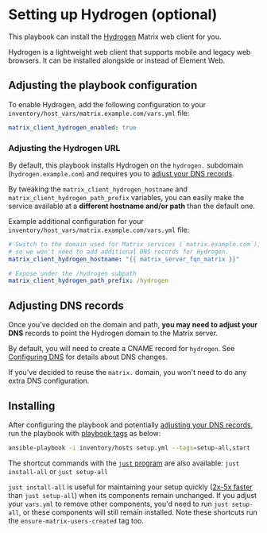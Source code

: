 <!--
SPDX-FileCopyrightText: 2024 MDAD Team and contributors

SPDX-License-Identifier: AGPL-3.0-or-later
-->

# Setting up Hydrogen (optional)

This playbook can install the [Hydrogen](https://github.com/element-hq/hydrogen-web) Matrix web client for you.

Hydrogen is a lightweight web client that supports mobile and legacy web browsers. It can be installed alongside or instead of Element Web.

## Adjusting the playbook configuration

To enable Hydrogen, add the following configuration to your `inventory/host_vars/matrix.example.com/vars.yml` file:

```yaml
matrix_client_hydrogen_enabled: true
```

### Adjusting the Hydrogen URL

By default, this playbook installs Hydrogen on the `hydrogen.` subdomain (`hydrogen.example.com`) and requires you to [adjust your DNS records](#adjusting-dns-records).

By tweaking the `matrix_client_hydrogen_hostname` and `matrix_client_hydrogen_path_prefix` variables, you can easily make the service available at a **different hostname and/or path** than the default one.

Example additional configuration for your `inventory/host_vars/matrix.example.com/vars.yml` file:

```yaml
# Switch to the domain used for Matrix services (`matrix.example.com`),
# so we won't need to add additional DNS records for Hydrogen.
matrix_client_hydrogen_hostname: "{{ matrix_server_fqn_matrix }}"

# Expose under the /hydrogen subpath
matrix_client_hydrogen_path_prefix: /hydrogen
```

## Adjusting DNS records

Once you've decided on the domain and path, **you may need to adjust your DNS** records to point the Hydrogen domain to the Matrix server.

By default, you will need to create a CNAME record for `hydrogen`. See [Configuring DNS](configuring-dns.md) for details about DNS changes.

If you've decided to reuse the `matrix.` domain, you won't need to do any extra DNS configuration.

## Installing

After configuring the playbook and potentially [adjusting your DNS records](#adjusting-dns-records), run the playbook with [playbook tags](playbook-tags.md) as below:

<!-- NOTE: let this conservative command run (instead of install-all) to make it clear that failure of the command means something is clearly broken. -->
```sh
ansible-playbook -i inventory/hosts setup.yml --tags=setup-all,start
```

The shortcut commands with the [`just` program](just.md) are also available: `just install-all` or `just setup-all`

`just install-all` is useful for maintaining your setup quickly ([2x-5x faster](../CHANGELOG.md#2x-5x-performance-improvements-in-playbook-runtime) than `just setup-all`) when its components remain unchanged. If you adjust your `vars.yml` to remove other components, you'd need to run `just setup-all`, or these components will still remain installed. Note these shortcuts run the `ensure-matrix-users-created` tag too.
